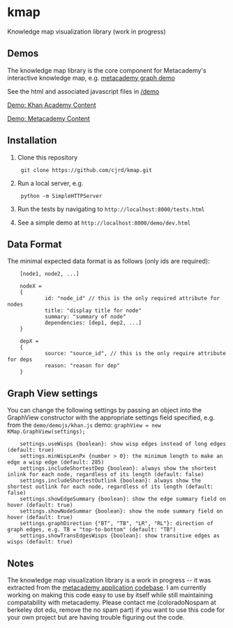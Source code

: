 kmap
====

Knowledge map visualization library (work in progress)


## Demos
The knowledge map library is the core component for Metacademy's interactive knowledge map, e.g. [metacademy graph demo](http://metacademy.org/graphs/concepts/bayesian_linear_regression#focus=bayesian_linear_regression&mode=explore)

See the html and associated javascript files in [/demo](/demo)

[Demo: Khan Academy Content](http://obphio.us/kmap/demo/khan.html#implicit-differentiation)

[Demo: Metacademy Content](http://obphio.us/kmap/demo/dev.html)

## Installation

1. Clone this repository

        git clone https://github.com/cjrd/kmap.git

1. Run a local server, e.g.

        python -m SimpleHTTPServer

1. Run the tests by navigating to `http://localhost:8000/tests.html`

1. See a simple demo at `http://localhost:8000/demo/dev.html`


## Data Format


The minimal expected data format is as follows (only ids are required):

        [node1, node2, ...]

        nodeX =
        {
                id: "node_id" // this is the only required attribute for nodes
                title: "display title for node"
                summary: "summary of node"
                dependencies: [dep1, dep2, ...]
        }

        depX =
        {
                source: "source_id", // this is the only require attribute for deps
                reason: "reason for dep"
        }


## Graph View settings
You can change the following settings by passing an object into the GraphView constructor with the appropriate settings field specified, e.g. from the `demo/demojs/khan.js` demo: `graphView = new KMap.GraphView(settings);`

        settings.useWisps {boolean}: show wisp edges instead of long edges (default: true)
        settings.minWispLenPx {number > 0}: the minimum length to make an edge a wisp edge (default: 285)
        settings.includeShortestDep {boolean}: always show the shortest inlink for each node, regardless of its length (default: false)
        settings.includeShortestOutlink {boolean}: always show the shortest outlink for each node, regardless of its length (default: false)
        settings.showEdgeSummary {boolean}: show the edge summary field on hover (default: true)
        settings.showNodeSummar {boolean}: show the node summary field on hover (default: true)
        settings.graphDirection {"BT", "TB", "LR", "RL"}: direction of graph edges, e.g. TB = "top-to-bottom" (default: "TB")
        settings.showTransEdgesWisps {boolean}: show transitive edges as wisps (default: true)


## Notes
The knowledge map visualization library is a work in progress -- it was extracted from the [metacademy application codebase](https://github.com/metacademy/metacademy-application). I am currently working on making this code easy to use by itself while still maintaining compatability with metacademy. Please contact me (coloradoNospam at berkeley dot edu, remove the no spam part) if you want to use this code for your own project but are having trouble figuring out the code.
